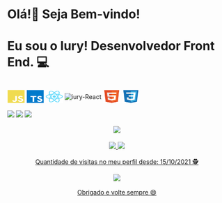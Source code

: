  # Olá!:wave: Seja Bem-vindo!
 # Eu sou o Iury! Desenvolvedor Front End. :computer:
 

  <div style="display: inline_block"><br>
  <img align="center" alt="iury-Js" height="30" width="40" src="https://raw.githubusercontent.com/devicons/devicon/master/icons/javascript/javascript-plain.svg">
  <img align="center" alt="iury-Ts" height="30" width="40" src="https://raw.githubusercontent.com/devicons/devicon/master/icons/typescript/typescript-plain.svg">
  <img align="center" alt="iury-React" height="30" width="40" src="https://raw.githubusercontent.com/devicons/devicon/master/icons/react/react-original.svg">
   <img align="center" alt="iury-React" height="30" width="40" src="https://raw.githubusercontent.com/devicons/devicon/master/icons/scss/react-original.svg">
  <img align="center" alt="iury-HTML" height="30" width="40" src="https://raw.githubusercontent.com/devicons/devicon/master/icons/html5/html5-original.svg">
  <img align="center" alt="iury-CSS" height="30" width="40" src="https://raw.githubusercontent.com/devicons/devicon/master/icons/css3/css3-original.svg">      
 </div>
 
 <br/>
  <div>
  <a href="https://instagram.com/iurymagano" target="_blank"><img src="https://img.shields.io/badge/-Instagram-%23E4405F?style=for-the-badge&logo=instagram&logoColor=white" target="_blank"></a>
 	<a href="https://www.linkedin.com/in/iury-magano-68478a194" target="_blank"><img src="https://img.shields.io/badge/-LinkedIn-%230077B5?style=for-the-badge&logo=linkedin&logoColor=white" target="_blank"></a> 
   <a href = "mailto:iurymagano17@live.com"><img src="https://img.shields.io/badge/-Email-%23333?style=for-the-badge&logo=email&logoColor=white" target="_blank"></a>
  </div>
  <br/>
  
<div align="center">
<img src="https://user-images.githubusercontent.com/88015937/155915790-2d2d7ede-4702-438b-a8f4-e2d78e7df1fc.gif" width="400px" />
</div>
  <br/>
  
<div align="center">
  <a href="https://github.com/iurymagano">
  <img height="180em" src="https://github-readme-stats.vercel.app/api?username=iurymagano&show_icons=true&theme=radical&include_all_commits=true&count_private=true"/>
  <img height="180em" src="https://github-readme-stats.vercel.app/api/top-langs/?username=iurymagano&layout=compact&langs_count=7&theme=radical"/>
</div>

  <br/>


 <div align="center">
 Quantidade de visitas no meu perfil desde: 15/10/2021 🕵️ <br></p>
<p align="center"> 
   <img alingn="center" src="https://profile-counter.glitch.me/iurymagano/count.svg" />
<div align="center">
Obrigado e volte sempre 😄
<div/>
